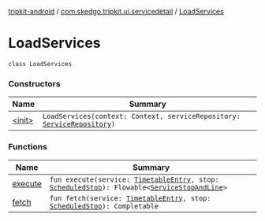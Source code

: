 [tripkit-android](../../index.md) / [com.skedgo.tripkit.ui.servicedetail](../index.md) / [LoadServices](./index.md)

# LoadServices

`class LoadServices`

### Constructors

| Name | Summary |
|---|---|
| [&lt;init&gt;](-init-.md) | `LoadServices(context: Context, serviceRepository: `[`ServiceRepository`](../../com.skedgo.tripkit.ui.timetables/-service-repository/index.md)`)` |

### Functions

| Name | Summary |
|---|---|
| [execute](execute.md) | `fun execute(service: `[`TimetableEntry`](../../com.skedgo.tripkit.ui.model/-timetable-entry/index.md)`, stop: `[`ScheduledStop`](../../com.skedgo.android.common.model/-scheduled-stop/index.md)`): Flowable<`[`ServiceStopAndLine`](../-service-stop-and-line.md)`>` |
| [fetch](fetch.md) | `fun fetch(service: `[`TimetableEntry`](../../com.skedgo.tripkit.ui.model/-timetable-entry/index.md)`, stop: `[`ScheduledStop`](../../com.skedgo.android.common.model/-scheduled-stop/index.md)`): Completable` |
